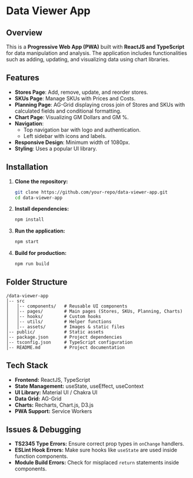 # Data Viewer App

## Overview
This is a **Progressive Web App (PWA)** built with **ReactJS and TypeScript** for data manipulation and analysis. The application includes functionalities such as adding, updating, and visualizing data using chart libraries.

## Features
- **Stores Page**: Add, remove, update, and reorder stores.
- **SKUs Page**: Manage SKUs with Prices and Costs.
- **Planning Page**: AG-Grid displaying cross join of Stores and SKUs with calculated fields and conditional formatting.
- **Chart Page**: Visualizing GM Dollars and GM %.
- **Navigation**:
  - Top navigation bar with logo and authentication.
  - Left sidebar with icons and labels.
- **Responsive Design**: Minimum width of 1080px.
- **Styling**: Uses a popular UI library.

## Installation
1. **Clone the repository:**
   ```sh
   git clone https://github.com/your-repo/data-viewer-app.git
   cd data-viewer-app
   ```
2. **Install dependencies:**
   ```sh
   npm install
   ```
3. **Run the application:**
   ```sh
   npm start
   ```
4. **Build for production:**
   ```sh
   npm run build
   ```

## Folder Structure
```
/data-viewer-app
│-- src
│   │-- components/   # Reusable UI components
│   │-- pages/        # Main pages (Stores, SKUs, Planning, Charts)
│   │-- hooks/        # Custom hooks
│   │-- utils/        # Helper functions
│   │-- assets/       # Images & static files
│-- public/           # Static assets
│-- package.json      # Project dependencies
│-- tsconfig.json     # TypeScript configuration
│-- README.md         # Project documentation
```

## Tech Stack
- **Frontend:** ReactJS, TypeScript
- **State Management:** useState, useEffect, useContext
- **UI Library:** Material UI / Chakra UI
- **Data Grid:** AG-Grid
- **Charts:** Recharts, Chart.js, D3.js
- **PWA Support:** Service Workers

## Issues & Debugging
- **TS2345 Type Errors:** Ensure correct prop types in `onChange` handlers.
- **ESLint Hook Errors:** Make sure hooks like `useState` are used inside function components.
- **Module Build Errors:** Check for misplaced `return` statements inside components.


